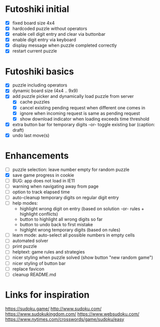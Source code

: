 # Futoshiki initial
- [x] fixed board size 4x4
- [x] hardcoded puzzle without operators
- [x] enable cell digit entry and clear via buttonbar
- [x] enable digit entry via keyboard
- [x] display message when puzzle completed correctly
- [x] restart current puzzle

# Futoshiki basics
- [x] puzzle including operators
- [x] dynamic board size (4x4 .. 9x9)
- [x] add puzzle picker and dynamically load puzzle from server
  - [x] cache puzzles
  - [x] cancel existing pending request when different one comes in
  - [x] ignore when incoming request is same as pending request
  - [x] show download indicator when loading exceeds time threshold
- [x] extra button bar for temporary digits -or- toggle existing bar (caption: draft)
- [x] undo last move(s)

# Enhancements
- [ ] puzzle selection: leave number empty for random puzzle
- [x] save game progress in cookie
- [ ] BUG: app does not load in IE11
- [ ] warning when navigating away from page
- [ ] option to track elapsed time
- [ ] auto-cleanup temporary digits on regular digit entry
- [ ] help modes:
  - highlight wrong digit on entry (based on solution -or- rules + highlight conflicts)
  - button to highlight all wrong digits so far
  - button to undo back to first mistake
  - highlght wrong temporary digits (based on rules)
- [ ] learn mode: auto-select all possible numbers in empty cells
- [ ] automated solver
- [ ] print puzzle
- [ ] helptext: game rules and strategies
- [ ] nicer styling when puzzle solved (show button "new random game")
- [ ] nicer styling of button bar
- [ ] replace favicon
- [ ] cleanup README.md

# Links for inspiration
https://sudoku.game/
http://www.sudoku.com/
https://www.sudokukingdom.com/
https://www.websudoku.com/
https://www.nytimes.com/crosswords/game/sudoku/easy
